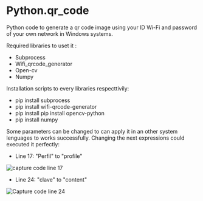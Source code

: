 # Python.qr_code
Python code to generate a qr code image using your ID Wi-Fi and password of your own network in Windows systems. 

Required libraries to uset it :

- Subprocess
- Wifi_qrcode_generator 
- Open-cv
- Numpy

Installation scripts to every libraries respecttivily:

- pip install subprocess
- pip install wifi-qrcode-generator
- pip install pip install opencv-python
- pip install numpy

Some parameters can be changed to can apply it in an other system lenguages to works successfully. Changing the next expressions could executed it perfectly:

- Line 17: "Perfil" to "profile"

<img scr="https://i.ibb.co/wwPg4nw/Perfil.jpg" title="capture code line 17">
      
- Line 24: "clave" to "content"

<img src="https://i.ibb.co/wpsC6L7/Clave.jpg" title="Capture code line 24">











